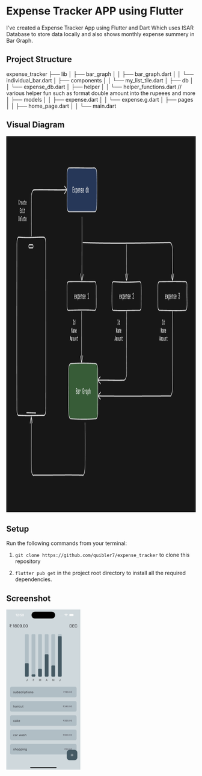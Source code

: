 
# Expense Tracker APP using Flutter

I've created a Expense Tracker App using Flutter and Dart
Which uses ISAR Database to store data locally and also shows monthly expense summery in Bar Graph.

## Project Structure

expense_tracker
├── lib
│   ├── bar_graph
│   │   ├── bar_graph.dart
│   │   └── individual_bar.dart
│   ├── components
│   │   └── my_list_tile.dart
│   ├── db
│   │   └── expense_db.dart
│   ├── helper
│   │   └── helper_functions.dart // various helper fun such as format double amount into the rupeees and more
│   ├── models
│   │   ├── expense.dart
│   │   └── expense.g.dart
│   ├── pages
│   │   ├── home_page.dart
│   │   └── main.dart

## Visual Diagram

<tr>
  <img src = "lib/visual diag.png" height = 1000 width = 1800 >
</tr>

## Setup

Run the following commands from your terminal:

1) `git clone https://github.com/quibler7/expense_tracker` to clone this repository 

2) `flutter pub get` in the project root directory to install all the required dependencies.

## Screenshot

<tr>
  <img src = "lib/expense1.png" height = 426 width = 196.5 >
</tr>

